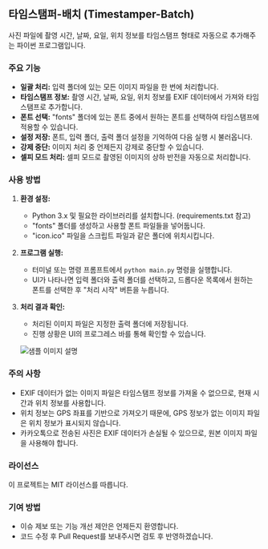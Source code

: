 ## 타임스탬퍼-배치 (Timestamper-Batch)

사진 파일에 촬영 시간, 날짜, 요일, 위치 정보를 타임스탬프 형태로 자동으로 추가해주는 파이썬 프로그램입니다.

### 주요 기능

- **일괄 처리:** 입력 폴더에 있는 모든 이미지 파일을 한 번에 처리합니다.
- **타임스탬프 정보:** 촬영 시간, 날짜, 요일, 위치 정보를 EXIF 데이터에서 가져와 타임스탬프로 추가합니다.
- **폰트 선택:** "fonts" 폴더에 있는 폰트 중에서 원하는 폰트를 선택하여 타임스탬프에 적용할 수 있습니다.
- **설정 저장:** 폰트, 입력 폴더, 출력 폴더 설정을 기억하여 다음 실행 시 불러옵니다.
- **강제 중단:** 이미지 처리 중 언제든지 강제로 중단할 수 있습니다.
- **셀피 모드 처리:** 셀피 모드로 촬영된 이미지의 상하 반전을 자동으로 처리합니다.

### 사용 방법

1. **환경 설정:**
   - Python 3.x 및 필요한 라이브러리를 설치합니다. (requirements.txt 참고)
   - "fonts" 폴더를 생성하고 사용할 폰트 파일들을 넣어둡니다.
   - "icon.ico" 파일을 스크립트 파일과 같은 폴더에 위치시킵니다.

2. **프로그램 실행:**
   - 터미널 또는 명령 프롬프트에서 `python main.py` 명령을 실행합니다.
   - UI가 나타나면 입력 폴더와 출력 폴더를 선택하고, 드롭다운 목록에서 원하는 폰트를 선택한 후 "처리 시작" 버튼을 누릅니다.

3. **처리 결과 확인:**
   - 처리된 이미지 파일은 지정한 출력 폴더에 저장됩니다.
   - 진행 상황은 UI의 프로그레스 바를 통해 확인할 수 있습니다.

   ![샘플 이미지 설명](images/sample.jpg)

### 주의 사항

- EXIF 데이터가 없는 이미지 파일은 타임스탬프 정보를 가져올 수 없으므로, 현재 시간과 위치 정보를 사용합니다.
- 위치 정보는 GPS 좌표를 기반으로 가져오기 때문에, GPS 정보가 없는 이미지 파일은 위치 정보가 표시되지 않습니다.
- 카카오톡으로 전송된 사진은 EXIF 데이터가 손실될 수 있으므로, 원본 이미지 파일을 사용해야 합니다.

### 라이선스

이 프로젝트는 MIT 라이선스를 따릅니다.

### 기여 방법

- 이슈 제보 또는 기능 개선 제안은 언제든지 환영합니다.
- 코드 수정 후 Pull Request를 보내주시면 검토 후 반영하겠습니다.